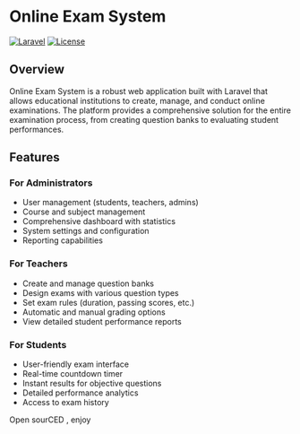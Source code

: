# Online Exam System

[![Laravel](https://img.shields.io/badge/Laravel-v8.0-red.svg)](https://laravel.com)
[![License](https://img.shields.io/badge/License-MIT-blue.svg)](LICENSE)

## Overview

Online Exam System is a robust web application built with Laravel that allows educational institutions to create, manage, and conduct online examinations. The platform provides a comprehensive solution for the entire examination process, from creating question banks to evaluating student performances.

## Features

### For Administrators
- User management (students, teachers, admins)
- Course and subject management
- Comprehensive dashboard with statistics
- System settings and configuration
- Reporting capabilities

### For Teachers
- Create and manage question banks
- Design exams with various question types
- Set exam rules (duration, passing scores, etc.)
- Automatic and manual grading options
- View detailed student performance reports

### For Students
- User-friendly exam interface
- Real-time countdown timer
- Instant results for objective questions
- Detailed performance analytics
- Access to exam history


Open sourCED , enjoy
